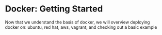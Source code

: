 Docker: Getting Started
=======================
Now that we understand the basis of docker, we will overview deploying docker
on: ubuntu, red hat, aws, vagrant, and checking out a basic example
